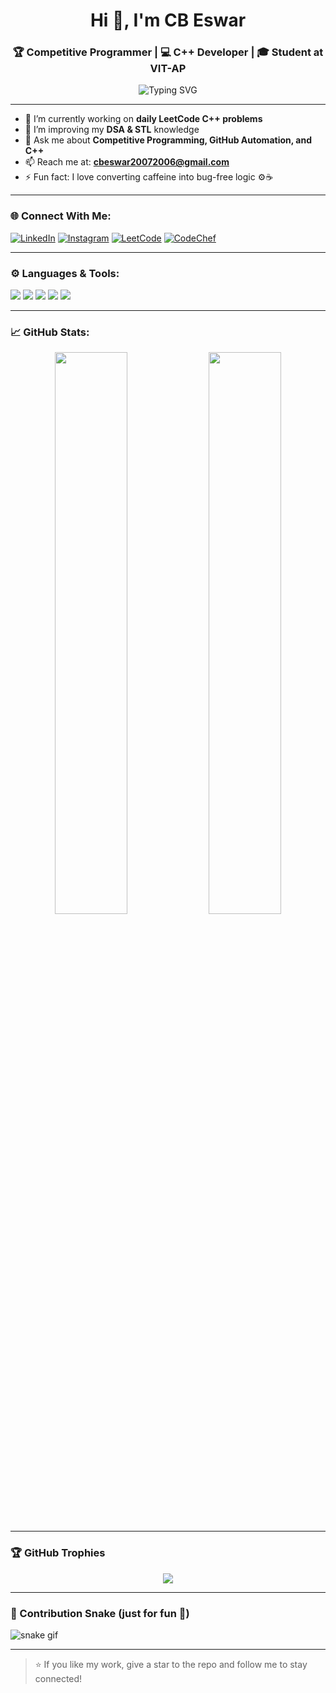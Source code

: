 <h1 align="center">Hi 👋, I'm CB Eswar</h1>
<h3 align="center">🏆 Competitive Programmer | 💻 C++ Developer | 🎓 Student at VIT-AP</h3>

<p align="center">
  <img src="https://readme-typing-svg.demolab.com?font=Fira+Code&pause=1000&center=true&vCenter=true&width=435&lines=I+solve+LeetCode+daily+🧠;I+love+building+efficient+solutions+🚀;C%2B%2B+%7C+DSA+%7C+GitHub+%7C+Open+Source+❤️;" alt="Typing SVG" />
</p>

---

- 🔭 I’m currently working on **daily LeetCode C++ problems**
- 🌱 I’m improving my **DSA & STL** knowledge
- 💬 Ask me about **Competitive Programming, GitHub Automation, and C++**
- 📫 Reach me at: **cbeswar20072006@gmail.com**
- ⚡ Fun fact: I love converting caffeine into bug-free logic ⚙️☕

---

### 🌐 Connect With Me:
[![LinkedIn](https://img.shields.io/badge/-LinkedIn-0077B5?style=flat&logo=Linkedin&logoColor=white)](https://www.linkedin.com/in/eswar-chandra-reddy-82a5062b6)
[![Instagram](https://img.shields.io/badge/-Instagram-E4405F?style=flat&logo=instagram&logoColor=white)](https://www.instagram.com/c_b_eswar_07/)
[![LeetCode](https://img.shields.io/badge/-LeetCode-FFA116?style=flat&logo=leetcode&logoColor=black)](https://leetcode.com/u/cbeswar/)
[![CodeChef](https://img.shields.io/badge/-CodeChef-5B4638?style=flat&logo=codechef&logoColor=white)](https://www.codechef.com/users/cbeswar)

---

### ⚙️ Languages & Tools:
<p align="left">
  <img src="https://img.shields.io/badge/C++-00599C?style=flat-square&logo=c%2B%2B&logoColor=white" />
  <img src="https://img.shields.io/badge/Python-3776AB?style=flat-square&logo=python&logoColor=white" />
  <img src="https://img.shields.io/badge/VS%20Code-007ACC?style=flat-square&logo=visual-studio-code&logoColor=white" />
  <img src="https://img.shields.io/badge/Git-F05032?style=flat-square&logo=git&logoColor=white" />
  <img src="https://img.shields.io/badge/GitHub-181717?style=flat-square&logo=github&logoColor=white" />
</p>

---

### 📈 GitHub Stats:
<p align="center">
  <img src="https://github-readme-stats.vercel.app/api?username=cb-eswar&show_icons=true&theme=tokyonight" width="48%" />
  <img src="https://github-readme-stats.vercel.app/api/top-langs/?username=cb-eswar&layout=compact&theme=tokyonight" width="48%" />
</p>

---

### 🏆 GitHub Trophies
<p align="center">
  <img src="https://github-profile-trophy.vercel.app/?username=cb-eswar&theme=gruvbox&column=6&margin-w=5" />
</p>

---

### 🐍 Contribution Snake (just for fun 🐍)
![snake gif](https://github.com/cb-eswar/cb-eswar/blob/output/github-contribution-grid-snake.svg)

---

> ⭐ If you like my work, give a star to the repo and follow me to stay connected!
